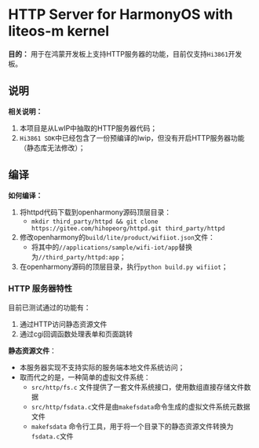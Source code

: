 HTTP Server for HarmonyOS with liteos-m kernel
===============================================

**目的：** 用于在鸿蒙开发板上支持HTTP服务器的功能，目前仅支持`Hi3861`开发板。

## 说明

**相关说明：**

1. 本项目是从LwIP中抽取的HTTP服务器代码；
2. `Hi3861 SDK`中已经包含了一份预编译的lwip，但没有开启HTTP服务器功能（静态库无法修改）；

## 编译

**如何编译：**

1. 将httpd代码下载到openharmony源码顶层目录：
    * `mkdir third_party/httpd && git clone https://gitee.com/hihopeorg/httpd.git third_party/httpd`
2. 修改openharmony的`build/lite/product/wifiiot.json`文件：
    * 将其中的`//applications/sample/wifi-iot/app`替换为`//third_party/httpd:app`；
3. 在openharmony源码的顶层目录，执行`python build.py wifiiot`；

### HTTP 服务器特性

目前已测试通过的功能有：

1. 通过HTTP访问静态资源文件
2. 通过cgi回调函数处理表单和页面跳转

**静态资源文件**：

* 本服务器实现不支持实际的服务端本地文件系统访问；
* 取而代之的是，一种简单的虚拟文件系统：
    * `src/http/fs.c` 文件提供了一套文件系统接口，使用数组直接存储文件数据
    * `src/http/fsdata.c`文件是由`makefsdata`命令生成的虚拟文件系统元数据文件
    * `makefsdata` 命令行工具，用于将一个目录下的静态资源文件转换为`fsdata.c`文件
